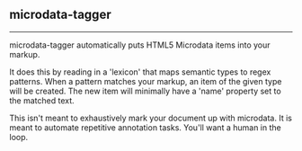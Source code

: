 microdata-tagger
----------------

----

microdata-tagger automatically puts HTML5 Microdata items into your markup.

It does this by reading in a 'lexicon' that maps semantic types to regex patterns.
When a pattern matches your markup, an item of the given type will be created.
The new item will minimally have a 'name' property set to the matched text.

This isn't meant to exhaustively mark your document up with microdata.  It is meant
to automate repetitive annotation tasks.  You'll want a human in the loop.
